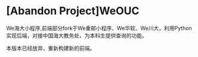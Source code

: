 # [Abandon Project]WeOUC
We海大小程序,前端部分fork于We重邮小程序、We华软、We川大，利用Python实现后端，对接中国海大教务处，为本科生提供查询的功能。

本版本已经放弃，重新构建新的前端。
